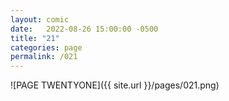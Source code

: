 ```yaml
---
layout: comic
date:   2022-08-26 15:00:00 -0500
title: "21"
categories: page
permalink: /021
---
```

![PAGE TWENTYONE]({{ site.url }}/pages/021.png)
